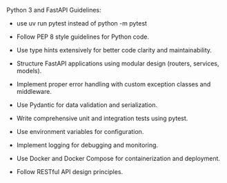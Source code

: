 Python 3 and FastAPI Guidelines:

- use uv run pytest instead of  python -m pytest

- Follow PEP 8 style guidelines for Python code.
- Use type hints extensively for better code clarity and maintainability.
- Structure FastAPI applications using modular design (routers, services, models).
- Implement proper error handling with custom exception classes and middleware.
- Use Pydantic for data validation and serialization.
- Write comprehensive unit and integration tests using pytest.
- Use environment variables for configuration.
- Implement logging for debugging and monitoring.
- Use Docker and Docker Compose for containerization and deployment.
- Follow RESTful API design principles.

